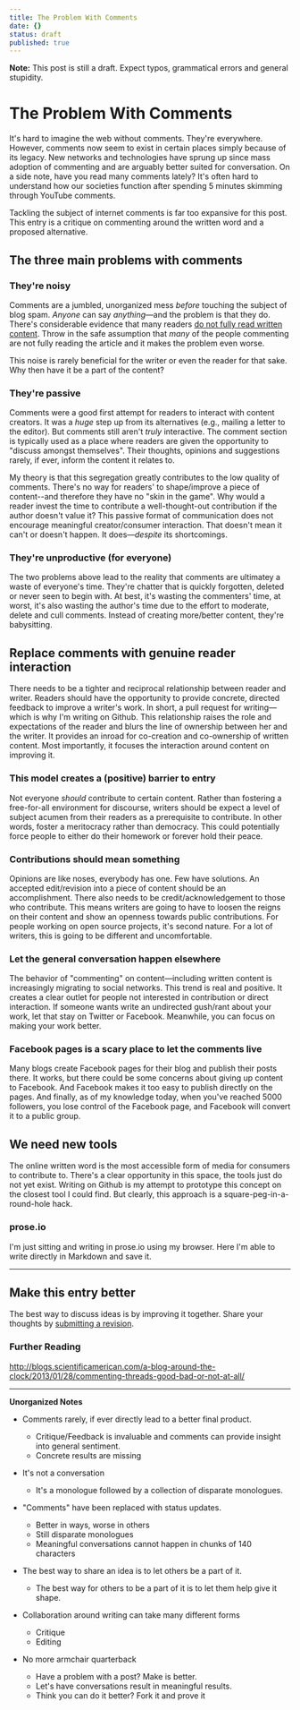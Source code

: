 ```yaml
---
title: The Problem With Comments
date: {}
status: draft
published: true
---
```


**Note:** This post is still a draft. Expect typos, grammatical errors and general stupidity.

# The Problem With Comments

It's hard to imagine the web without comments. They're everywhere. However, comments now seem to exist in certain places simply because of its legacy. New networks and technologies have sprung up since mass adoption of commenting and are arguably better suited for conversation. On a side note, have you read many comments lately? It's often hard to understand how our societies function after spending 5 minutes skimming through YouTube comments.

Tackling the subject of internet comments is far too expansive for this post. This entry is a critique on commenting around the written word and a proposed alternative. 

## The three main problems with comments

### They're noisy

Comments are a jumbled, unorganized mess *before* touching the subject of blog spam. *Anyone* can say *anything*&mdash;and the problem is that they do. There's considerable evidence that many readers [do not fully read written content](http://www.slate.com/articles/technology/technology/2013/06/how_people_read_online_why_you_won_t_finish_this_article.html). Throw in the safe assumption that *many* of the people commenting are not fully reading the article and it makes the problem even worse.

This noise is rarely beneficial for the writer or even the reader for that sake. Why then have it be a part of the content?  

### They're passive
Comments were a good first attempt for readers to interact with content creators. It was a *huge* step up from its alternatives (e.g., mailing a letter to the editor). But comments still aren't *truly* interactive. The comment section is typically used as a place where readers are given the opportunity to "discuss amongst themselves".  Their thoughts, opinions and suggestions rarely, if ever, inform the content it relates to.

My theory is that this segregation greatly contributes to the low quality of comments. There's no way for readers' to shape/improve a piece of content--and therefore they have no "skin in the game". Why would a reader invest the time to contribute a well-thought-out contribution if the author doesn't value it? This passive format of communication does not encourage meaningful creator/consumer interaction. That doesn't mean it can't or doesn't happen. It does&mdash;*despite* its shortcomings.

### They're unproductive (for everyone)
The two problems above lead to the reality that comments are ultimatey a waste of everyone's time. They're chatter that is quickly forgotten, deleted or never seen to begin with. At best, it's wasting the commenters' time, at worst, it's also wasting the author's time due to the effort to moderate, delete and cull comments. Instead of creating more/better content, they're babysitting. 

## Replace comments with genuine reader interaction

There needs to be a tighter and reciprocal relationship between reader and writer. Readers should have the opportunity to provide concrete, directed feedback to improve a writer's work. In short, a pull request for writing&mdash; which is why I'm writing on Github. This relationship raises the role and expectations of the reader and blurs the line of ownership between her and the writer. It provides an inroad for co-creation and co-ownership of written content. Most importantly, it focuses the interaction around content on improving it.  

### This model creates a (positive) barrier to entry 
Not everyone *should* contribute to certain content. Rather than fostering a free-for-all environment for discourse, writers should be expect a level of subject acumen from their readers as a prerequisite to contribute. In other words, foster a meritocracy rather than democracy. This could potentially force people to either do their homework or forever hold their peace.

### Contributions should mean something
Opinions are like noses, everybody has one. Few have solutions. An accepted edit/revision into a piece of content should be an accomplishment. There also needs to be credit/acknowledgement to those who contribute. This means writers are going to have to loosen the reigns on their content and show an openness towards public contributions. For people working on open source projects, it's second nature. For a lot of writers, this is going to be different and uncomfortable.

### Let the general conversation happen elsewhere
The behavior of "commenting" on content&mdash;including written content is increasingly migrating to social networks. This trend is real and positive. It creates a clear outlet for people not interested in contribution or direct interaction. If someone wants write an undirected gush/rant about your work, let that stay on Twitter or Facebook. Meanwhile, you can focus on making your work better.

### Facebook pages is a scary place to let the comments live
Many blogs create Facebook pages for their blog and publish their posts there. It works, but there could be some concerns about giving up content to Facebook. And Facebook makes it too easy to publish directly on the pages. And finally, as of my knowledge today, when you've reached 5000 followers, you lose control of the Facebook page, and Facebook will convert it to a public group. 

## We need new tools

The online written word is the most accessible form of media for consumers to contribute to. There's a clear opportunity in this space, the tools just do not yet exist. Writing on Github is my attempt to prototype this concept on the closest tool I could find. But clearly, this approach is a square-peg-in-a-round-hole hack.

### prose.io

I'm just sitting and writing in prose.io using my browser. Here I'm able to write directly in Markdown and save it. 

---

## Make this entry better
The best way to discuss ideas is by improving it together. Share your thoughts by [submitting a revision](https://github.com/somerandomdude/writing/edit/master/entries/writing/2014-04-07-the-problem-with-comments.md).


### Further Reading

http://blogs.scientificamerican.com/a-blog-around-the-clock/2013/01/28/commenting-threads-good-bad-or-not-at-all/



---

**Unorganized Notes**


* Comments rarely, if ever directly lead to a better final product. 
	* Critique/Feedback is invaluable and comments can provide insight into general sentiment. 
	* Concrete results are missing

* It's not a conversation
	* It's a monologue followed by a collection of disparate monologues. 
	
* "Comments" have been replaced with status updates. 
	* Better in ways, worse in others
	* Still disparate monologues
	* Meaningful conversations cannot happen in chunks of 140 characters
	

* The best way to share an idea is to let others be a part of it.
	* The best way for others to be a part of it is to let them help give it shape.
	
* Collaboration around writing can take many different forms
	* Critique  
	* Editing
	
* No more armchair quarterback
	* Have a problem with a post? Make is better.
	* Let's have conversations result in meaningful results.
	* Think you can do it better? Fork it and prove it